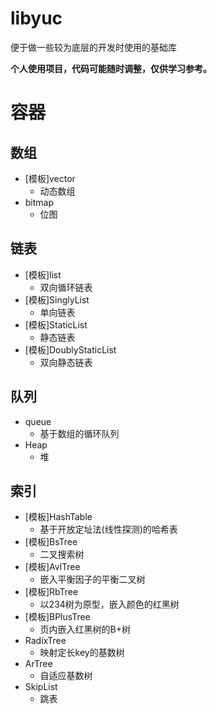 # libyuc
便于做一些较为底层的开发时使用的基础库

**个人使用项目，代码可能随时调整，仅供学习参考。**

# 容器
## 数组
- [模板]vector
  - 动态数组
- bitmap
  - 位图
## 链表
- [模板]list
  - 双向循环链表
- [模板]SinglyList
  - 单向链表
- [模板]StaticList
  - 静态链表
- [模板]DoublyStaticList
  - 双向静态链表
## 队列
- queue
  - 基于数组的循环队列
- Heap
  - 堆
## 索引
- [模板]HashTable
  - 基于开放定址法(线性探测)的哈希表
- [模板]BsTree
  - 二叉搜索树
- [模板]AvlTree
  - 嵌入平衡因子的平衡二叉树
- [模板]RbTree
  - 以234树为原型，嵌入颜色的红黑树
- [模板]BPlusTree
  - 页内嵌入红黑树的B+树
- RadixTree
  - 映射定长key的基数树
- ArTree
  - 自适应基数树
- SkipList
  - 跳表